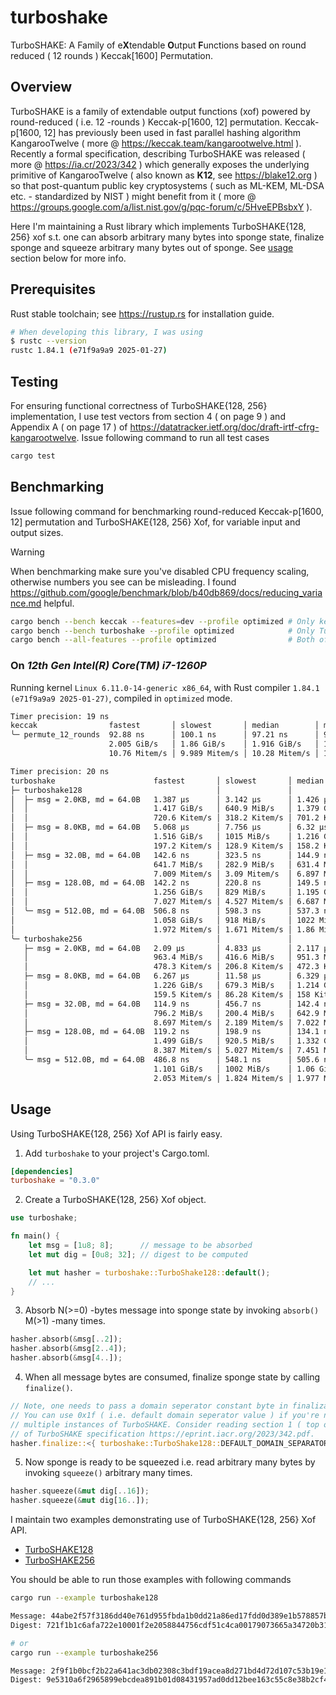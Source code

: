 # turboshake
TurboSHAKE: A Family of e**X**tendable **O**utput **F**unctions based on round reduced ( 12 rounds ) Keccak[1600] Permutation.

## Overview
TurboSHAKE is a family of extendable output functions (xof) powered by round-reduced ( i.e. 12 -rounds ) Keccak-p[1600, 12] permutation. Keccak-p[1600, 12] has previously been used in fast parallel hashing algorithm KangarooTwelve ( more @ https://keccak.team/kangarootwelve.html ). Recently a formal specification, describing TurboSHAKE was released ( more @ https://ia.cr/2023/342 ) which generally exposes the underlying primitive of KangarooTwelve ( also known as **K12**, see https://blake12.org ) so that post-quantum public key cryptosystems ( such as ML-KEM, ML-DSA etc. - standardized by NIST ) might benefit from it ( more @ https://groups.google.com/a/list.nist.gov/g/pqc-forum/c/5HveEPBsbxY ).

Here I'm maintaining a Rust library which implements TurboSHAKE{128, 256} xof s.t. one can absorb arbitrary many bytes into sponge state, finalize sponge and squeeze arbitrary many bytes out of sponge. See [usage](#usage) section below for more info.

## Prerequisites
Rust stable toolchain; see https://rustup.rs for installation guide.

```bash
# When developing this library, I was using
$ rustc --version
rustc 1.84.1 (e71f9a9a9 2025-01-27)
```

## Testing
For ensuring functional correctness of TurboSHAKE{128, 256} implementation, I use test vectors from section 4 ( on page 9 ) and Appendix A ( on page 17 ) of https://datatracker.ietf.org/doc/draft-irtf-cfrg-kangarootwelve. Issue following command to run all test cases

```bash
cargo test
```

## Benchmarking
Issue following command for benchmarking round-reduced Keccak-p[1600, 12] permutation and TurboSHAKE{128, 256} Xof, for variable input and output sizes.

> [!WARNING]
> When benchmarking make sure you've disabled CPU frequency scaling, otherwise numbers you see can be misleading. I found https://github.com/google/benchmark/blob/b40db869/docs/reducing_variance.md helpful.

```bash
cargo bench --bench keccak --features=dev --profile optimized # Only keccak permutation
cargo bench --bench turboshake --profile optimized            # Only TurboSHAKE{128, 256} Xof
cargo bench --all-features --profile optimized                # Both of above
```

### On *12th Gen Intel(R) Core(TM) i7-1260P*
Running kernel `Linux 6.11.0-14-generic x86_64`, with Rust compiler `1.84.1 (e71f9a9a9 2025-01-27)`, compiled in `optimized` mode.

```bash
Timer precision: 19 ns
keccak                fastest       │ slowest       │ median        │ mean          │ samples │ iters
╰─ permute_12_rounds  92.88 ns      │ 100.1 ns      │ 97.21 ns      │ 96.48 ns      │ 100     │ 3200
                      2.005 GiB/s   │ 1.86 GiB/s    │ 1.916 GiB/s   │ 1.93 GiB/s    │         │
                      10.76 Mitem/s │ 9.989 Mitem/s │ 10.28 Mitem/s │ 10.36 Mitem/s │         │

Timer precision: 20 ns
turboshake                      fastest       │ slowest       │ median        │ mean          │ samples │ iters
├─ turboshake128                              │               │               │               │         │
│  ├─ msg = 2.0KB, md = 64.0B   1.387 µs      │ 3.142 µs      │ 1.426 µs      │ 1.564 µs      │ 100     │ 100
│  │                            1.417 GiB/s   │ 640.9 MiB/s   │ 1.379 GiB/s   │ 1.257 GiB/s   │         │
│  │                            720.6 Kitem/s │ 318.2 Kitem/s │ 701.2 Kitem/s │ 639.1 Kitem/s │         │
│  ├─ msg = 8.0KB, md = 64.0B   5.068 µs      │ 7.756 µs      │ 6.32 µs       │ 6.29 µs       │ 100     │ 100
│  │                            1.516 GiB/s   │ 1015 MiB/s    │ 1.216 GiB/s   │ 1.222 GiB/s   │         │
│  │                            197.2 Kitem/s │ 128.9 Kitem/s │ 158.2 Kitem/s │ 158.9 Kitem/s │         │
│  ├─ msg = 32.0B, md = 64.0B   142.6 ns      │ 323.5 ns      │ 144.9 ns      │ 147.9 ns      │ 100     │ 1600
│  │                            641.7 MiB/s   │ 282.9 MiB/s   │ 631.4 MiB/s   │ 619 MiB/s     │         │
│  │                            7.009 Mitem/s │ 3.09 Mitem/s  │ 6.897 Mitem/s │ 6.761 Mitem/s │         │
│  ├─ msg = 128.0B, md = 64.0B  142.2 ns      │ 220.8 ns      │ 149.5 ns      │ 150.5 ns      │ 100     │ 1600
│  │                            1.256 GiB/s   │ 829 MiB/s     │ 1.195 GiB/s   │ 1.187 GiB/s   │         │
│  │                            7.027 Mitem/s │ 4.527 Mitem/s │ 6.687 Mitem/s │ 6.642 Mitem/s │         │
│  ╰─ msg = 512.0B, md = 64.0B  506.8 ns      │ 598.3 ns      │ 537.3 ns      │ 541.7 ns      │ 100     │ 400
│                               1.058 GiB/s   │ 918 MiB/s     │ 1022 MiB/s    │ 1013 MiB/s    │         │
│                               1.972 Mitem/s │ 1.671 Mitem/s │ 1.86 Mitem/s  │ 1.845 Mitem/s │         │
╰─ turboshake256                              │               │               │               │         │
   ├─ msg = 2.0KB, md = 64.0B   2.09 µs       │ 4.833 µs      │ 2.117 µs      │ 2.152 µs      │ 100     │ 100
   │                            963.4 MiB/s   │ 416.6 MiB/s   │ 951.3 MiB/s   │ 935.8 MiB/s   │         │
   │                            478.3 Kitem/s │ 206.8 Kitem/s │ 472.3 Kitem/s │ 464.6 Kitem/s │         │
   ├─ msg = 8.0KB, md = 64.0B   6.267 µs      │ 11.58 µs      │ 6.329 µs      │ 6.801 µs      │ 100     │ 100
   │                            1.226 GiB/s   │ 679.3 MiB/s   │ 1.214 GiB/s   │ 1.13 GiB/s    │         │
   │                            159.5 Kitem/s │ 86.28 Kitem/s │ 158 Kitem/s   │ 147 Kitem/s   │         │
   ├─ msg = 32.0B, md = 64.0B   114.9 ns      │ 456.7 ns      │ 142.4 ns      │ 148 ns        │ 100     │ 3200
   │                            796.2 MiB/s   │ 200.4 MiB/s   │ 642.9 MiB/s   │ 618.4 MiB/s   │         │
   │                            8.697 Mitem/s │ 2.189 Mitem/s │ 7.022 Mitem/s │ 6.755 Mitem/s │         │
   ├─ msg = 128.0B, md = 64.0B  119.2 ns      │ 198.9 ns      │ 134.1 ns      │ 131 ns        │ 100     │ 1600
   │                            1.499 GiB/s   │ 920.5 MiB/s   │ 1.332 GiB/s   │ 1.364 GiB/s   │         │
   │                            8.387 Mitem/s │ 5.027 Mitem/s │ 7.451 Mitem/s │ 7.633 Mitem/s │         │
   ╰─ msg = 512.0B, md = 64.0B  486.8 ns      │ 548.1 ns      │ 505.6 ns      │ 504.4 ns      │ 100     │ 400
                                1.101 GiB/s   │ 1002 MiB/s    │ 1.06 GiB/s    │ 1.063 GiB/s   │         │
                                2.053 Mitem/s │ 1.824 Mitem/s │ 1.977 Mitem/s │ 1.982 Mitem/s │         │
```

## Usage
Using TurboSHAKE{128, 256} Xof API is fairly easy.

1) Add `turboshake` to your project's Cargo.toml.

```toml
[dependencies]
turboshake = "0.3.0"
```

2) Create a TurboSHAKE{128, 256} Xof object.

```rust
use turboshake;

fn main() {
    let msg = [1u8; 8];      // message to be absorbed
    let mut dig = [0u8; 32]; // digest to be computed

    let mut hasher = turboshake::TurboShake128::default();
    // ...
}
```

3) Absorb N(>=0) -bytes message into sponge state by invoking `absorb()` M(>1) -many times.

```rust
hasher.absorb(&msg[..2]);
hasher.absorb(&msg[2..4]);
hasher.absorb(&msg[4..]);
```

4) When all message bytes are consumed, finalize sponge state by calling `finalize()`.

```rust
// Note, one needs to pass a domain seperator constant byte in finalization step.
// You can use 0x1f ( i.e. default domain seperator value ) if you're not using
// multiple instances of TurboSHAKE. Consider reading section 1 ( top of page 2 )
// of TurboSHAKE specification https://eprint.iacr.org/2023/342.pdf.
hasher.finalize::<{ turboshake::TurboShake128::DEFAULT_DOMAIN_SEPARATOR }>();
```

5) Now sponge is ready to be squeezed i.e. read arbitrary many bytes by invoking `squeeze()` arbitrary many times.

```rust
hasher.squeeze(&mut dig[..16]);
hasher.squeeze(&mut dig[16..]);
```

I maintain two examples demonstrating use of TurboSHAKE{128, 256} Xof API.

- [TurboSHAKE128](./examples/turboshake128.rs)
- [TurboSHAKE256](./examples/turboshake256.rs)

You should be able to run those examples with following commands

```bash
cargo run --example turboshake128

Message: 44abe2f57f3186dd40e761d955fbda1b0dd21a86ed17fdd0d389e1b578857b09a0ef1236ef02cefd6f7d7e7a23e1d200066361de50315655b614ef5f7f72f1e6
Digest: 721f1b1c6afa722e10001f2e2058844756cdf51c4ca00179073665a34720b317

# or
cargo run --example turboshake256

Message: 2f9f1b0bcf2b22a641ac3db02308c3bdf19acea8d271bd4d72d107c53b19e145fa520ffe15cdba0236131071b0d4f84cb57b2842220f5d13ff0393cb1c37d679
Digest: 9e5310a6f2965899ebcdea891b01d08431957ad0dd12bee163c55c8e38b2cf4c
```
